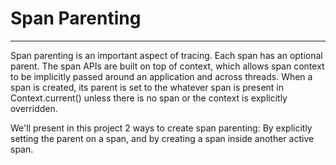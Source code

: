 # Span Parenting
---

Span parenting is an important aspect of tracing. Each span has an optional parent.
The span APIs are built on top of context, which allows span context to be implicitly passed around an application and across threads. When a span is created, its parent is set to the whatever span is present in Context.current() unless there is no span or the context is explicitly overridden.


We'll present in this project 2 ways to create span parenting: By explicitly setting the parent on a span, and by creating a span inside another active span.
